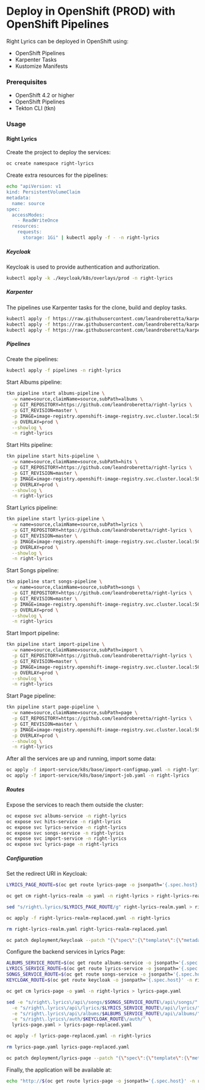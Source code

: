 # Deploy in OpenShift (PROD) with OpenShift Pipelines

Right Lyrics can be deployed in OpenShift using:

* OpenShift Pipelines
* Karpenter Tasks
* Kustomize Manifests

### Prerequisites

* OpenShift 4.2 or higher
* OpenShift Pipelines
* Tekton CLI (tkn)

### Usage

#### Right Lyrics

Create the project to deploy the services:

```bash
oc create namespace right-lyrics
```

Create extra resources for the pipelines:

```bash
echo "apiVersion: v1
kind: PersistentVolumeClaim
metadata:
  name: source
spec:
  accessModes:
    - ReadWriteOnce
  resources:
    requests:
      storage: 1Gi" | kubectl apply -f - -n right-lyrics
```

##### Keycloak

Keycloak is used to provide authentication and authorization.

```bash
kubectl apply -k ./keycloak/k8s/overlays/prod -n right-lyrics
```

##### Karpenter

The pipelines use Karpenter tasks for the clone, build and deploy tasks.

```bash
kubectl apply -f https://raw.githubusercontent.com/leandroberetta/karpenter/master/tasks/git/git.yaml -n right-lyrics
kubectl apply -f https://raw.githubusercontent.com/leandroberetta/karpenter/master/tasks/s2i/s2i.yaml -n right-lyrics
kubectl apply -f https://raw.githubusercontent.com/leandroberetta/karpenter/master/tasks/kubectl/kubectl.yaml -n right-lyrics
```

##### Pipelines

Create the pipelines:

```bash
kubectl apply -f pipelines -n right-lyrics
```

Start Albums pipeline:

```bash
tkn pipeline start albums-pipeline \
  -w name=source,claimName=source,subPath=albums \
  -p GIT_REPOSITORY=https://github.com/leandroberetta/right-lyrics \
  -p GIT_REVISION=master \
  -p IMAGE=image-registry.openshift-image-registry.svc.cluster.local:5000/right-lyrics/albums-service:1.0 \
  -p OVERLAY=prod \
  --showlog \
  -n right-lyrics
```

Start Hits pipeline:

```bash
tkn pipeline start hits-pipeline \
  -w name=source,claimName=source,subPath=hits \
  -p GIT_REPOSITORY=https://github.com/leandroberetta/right-lyrics \
  -p GIT_REVISION=master \
  -p IMAGE=image-registry.openshift-image-registry.svc.cluster.local:5000/right-lyrics/hits-service:1.1 \
  -p OVERLAY=prod \
  --showlog \
  -n right-lyrics
```

Start Lyrics pipeline:

```bash
tkn pipeline start lyrics-pipeline \
  -w name=source,claimName=source,subPath=lyrics \
  -p GIT_REPOSITORY=https://github.com/leandroberetta/right-lyrics \
  -p GIT_REVISION=master \
  -p IMAGE=image-registry.openshift-image-registry.svc.cluster.local:5000/right-lyrics/lyrics-service:1.1 \
  -p OVERLAY=prod \
  --showlog \
  -n right-lyrics
```

Start Songs pipeline:

```bash
tkn pipeline start songs-pipeline \
  -w name=source,claimName=source,subPath=songs \
  -p GIT_REPOSITORY=https://github.com/leandroberetta/right-lyrics \
  -p GIT_REVISION=master \
  -p IMAGE=image-registry.openshift-image-registry.svc.cluster.local:5000/right-lyrics/songs-service:1.3 \
  -p OVERLAY=prod \
  --showlog \
  -n right-lyrics
```

Start Import pipeline:

```bash
tkn pipeline start import-pipeline \
  -w name=source,claimName=source,subPath=import \
  -p GIT_REPOSITORY=https://github.com/leandroberetta/right-lyrics \
  -p GIT_REVISION=master \
  -p IMAGE=image-registry.openshift-image-registry.svc.cluster.local:5000/right-lyrics/import-service:1.1 \
  -p OVERLAY=prod \
  --showlog \
  -n right-lyrics
```

Start Page pipeline:

```bash
tkn pipeline start page-pipeline \
  -w name=source,claimName=source,subPath=page \
  -p GIT_REPOSITORY=https://github.com/leandroberetta/right-lyrics \
  -p GIT_REVISION=master \
  -p IMAGE=image-registry.openshift-image-registry.svc.cluster.local:5000/right-lyrics/lyrics-page:1.3 \
  -p OVERLAY=prod \
  --showlog \
  -n right-lyrics
```

After all the services are up and running, import some data:

```bash
oc apply -f import-service/k8s/base/import-configmap.yaml -n right-lyrics
oc apply -f import-service/k8s/base/import-job.yaml -n right-lyrics
```

##### Routes

Expose the services to reach them outside the cluster:

```bash
oc expose svc albums-service -n right-lyrics
oc expose svc hits-service -n right-lyrics
oc expose svc lyrics-service -n right-lyrics
oc expose svc songs-service -n right-lyrics
oc expose svc import-service -n right-lyrics
oc expose svc lyrics-page -n right-lyrics
```

##### Configuration

Set the redirect URI in Keycloak:

```bash
LYRICS_PAGE_ROUTE=$(oc get route lyrics-page -o jsonpath='{.spec.host}' -n right-lyrics)

oc get cm right-lyrics-realm -o yaml -n right-lyrics > right-lyrics-realm.yaml

sed "s/right\.lyrics/$LYRICS_PAGE_ROUTE/g" right-lyrics-realm.yaml > right-lyrics-realm-replaced.yaml

oc apply -f right-lyrics-realm-replaced.yaml -n right-lyrics

rm right-lyrics-realm.yaml right-lyrics-realm-replaced.yaml

oc patch deployment/keycloak --patch "{\"spec\":{\"template\":{\"metadata\":{\"annotations\":{\"last-restart\":\"`date +'%s'`\"}}}}}" -n right-lyrics
```

Configure the backend services in Lyrics Page:

```bash
ALBUMS_SERVICE_ROUTE=$(oc get route albums-service -o jsonpath='{.spec.host}' -n right-lyrics)
LYRICS_SERVICE_ROUTE=$(oc get route lyrics-service -o jsonpath='{.spec.host}' -n right-lyrics)
SONGS_SERVICE_ROUTE=$(oc get route songs-service -o jsonpath='{.spec.host}' -n right-lyrics)
KEYCLOAK_ROUTE=$(oc get route keycloak -o jsonpath='{.spec.host}' -n right-lyrics)

oc get cm lyrics-page -o yaml -n right-lyrics > lyrics-page.yaml 

sed -e "s/right\.lyrics\/api\/songs/$SONGS_SERVICE_ROUTE\/api\/songs/" \
  -e "s/right\.lyrics\/api\/lyrics/$LYRICS_SERVICE_ROUTE\/api\/lyrics/" \
  -e "s/right\.lyrics\/api\/albums/$ALBUMS_SERVICE_ROUTE\/api\/albums/" \
  -e "s/right\.lyrics\/auth/$KEYCLOAK_ROUTE\/auth/" \
  lyrics-page.yaml > lyrics-page-replaced.yaml

oc apply -f lyrics-page-replaced.yaml -n right-lyrics

rm lyrics-page.yaml lyrics-page-replaced.yaml

oc patch deployment/lyrics-page --patch "{\"spec\":{\"template\":{\"metadata\":{\"annotations\":{\"last-restart\":\"`date +'%s'`\"}}}}}" -n right-lyrics
```

Finally, the application will be available at:

```bash
echo "http://$(oc get route lyrics-page -o jsonpath='{.spec.host}' -n right-lyrics)"
```
